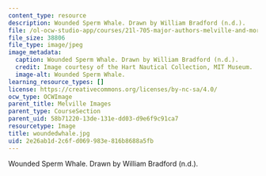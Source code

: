 ```yaml
---
content_type: resource
description: Wounded Sperm Whale. Drawn by William Bradford (n.d.).
file: /ol-ocw-studio-app/courses/21l-705-major-authors-melville-and-morrison-fall-2003/2e26ab1d2c6fd069983e816b8688a5fb_woundedwhale.jpg
file_size: 38806
file_type: image/jpeg
image_metadata:
  caption: Wounded Sperm Whale. Drawn by William Bradford (n.d.).
  credit: Image courtesy of the Hart Nautical Collection, MIT Museum.
  image-alt: Wounded Sperm Whale.
learning_resource_types: []
license: https://creativecommons.org/licenses/by-nc-sa/4.0/
ocw_type: OCWImage
parent_title: Melville Images
parent_type: CourseSection
parent_uid: 58b71220-13de-131e-dd03-d9e6f9c91ca7
resourcetype: Image
title: woundedwhale.jpg
uid: 2e26ab1d-2c6f-d069-983e-816b8688a5fb
---
```

Wounded Sperm Whale. Drawn by William Bradford (n.d.).